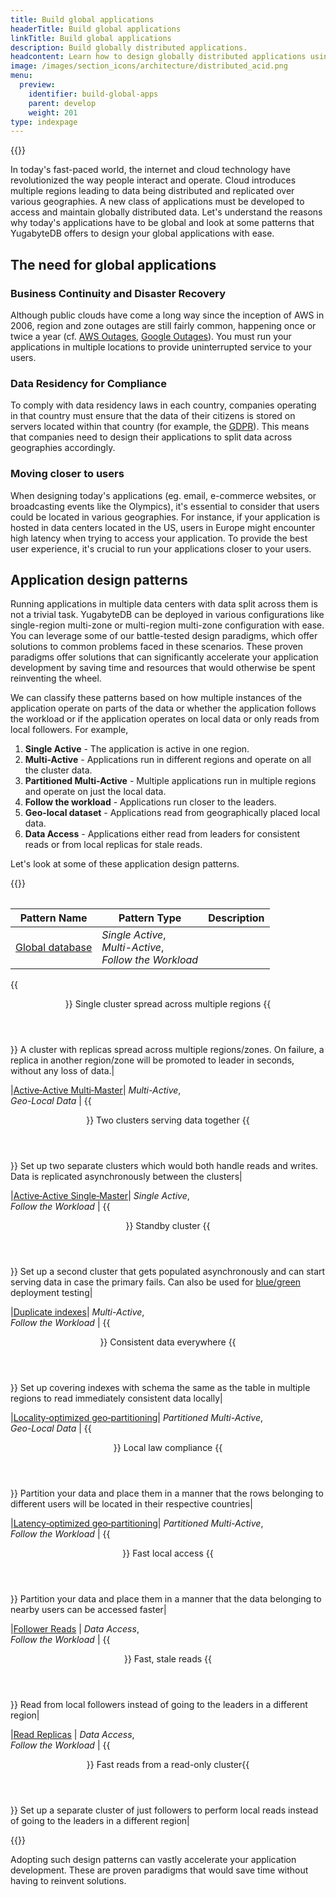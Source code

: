```yaml
---
title: Build global applications
headerTitle: Build global applications
linkTitle: Build global applications
description: Build globally distributed applications.
headcontent: Learn how to design globally distributed applications using simple patterns
image: /images/section_icons/architecture/distributed_acid.png
menu:
  preview:
    identifier: build-global-apps
    parent: develop
    weight: 201
type: indexpage
---
```


{{<srcdiagram href="https://docs.google.com/presentation/d/1lEajQyVZLhmHRKmBxunf1LucWkQkrJ3rIthoHxZvyQc/edit#slide=id.g22bc5dd47b0_0_18">}}

In today's fast-paced world, the internet and cloud technology have revolutionized the way people interact and operate. Cloud introduces multiple regions leading to data being distributed and replicated over various geographies. A new class of applications must be developed to access and maintain globally distributed data. Let's understand the reasons why today's applications have to be global and look at some patterns that YugabyteDB offers to design your global applications with ease.

## The need for global applications

### Business Continuity and Disaster Recovery

Although public clouds have come a long way since the inception of AWS in 2006, region and zone outages are still fairly common, happening once or twice a year (cf. [AWS Outages](https://en.wikipedia.org/wiki/Timeline_of_Amazon_Web_Services#Amazon_Web_Services_outages), [Google Outages](https://en.wikipedia.org/wiki/Google_services_outages#:~:text=During%20eight%20episodes%2C%20one%20in,Google%20service%20in%20August%202013)). You must run your applications in multiple locations to provide uninterrupted service to your users.

### Data Residency for Compliance

To comply with data residency laws in each country, companies operating in that country must ensure that the data of their citizens is stored on servers located within that country (for example, the [GDPR](https://en.wikipedia.org/wiki/General_Data_Protection_Regulation)). This means that companies need to design their applications to split data across geographies accordingly.

### Moving closer to users

When designing today's applications (eg. email, e-commerce websites, or broadcasting events like the Olympics), it's essential to consider that users could be located in various geographies. For instance, if your application is hosted in data centers located in the US, users in Europe might encounter high latency when trying to access your application. To provide the best user experience, it's crucial to run your applications closer to your users.

## Application design patterns

Running applications in multiple data centers with data split across them is not a trivial task. YugabyteDB can be deployed in various configurations like single-region multi-zone or multi-region multi-zone configuration with ease. You can leverage some of our battle-tested design paradigms, which offer solutions to common problems faced in these scenarios. These proven paradigms offer solutions that can significantly accelerate your application development by saving time and resources that would otherwise be spent reinventing the wheel.

We can classify these patterns based on how multiple instances of the application operate on parts of the data or whether the application follows the workload or if the application operates on local data or only reads from local followers. For example,

1. **Single Active** - The application is active in one region.
1. **Multi-Active**  - Applications run in different regions and operate on all the cluster data.
1. **Partitioned Multi-Active** - Multiple applications run in multiple regions and operate on just the local data.
1. **Follow the workload** - Applications run closer to the leaders.
1. **Geo-local dataset** - Applications read from geographically placed local data.
1. **Data Access** - Applications either read from leaders for consistent reads or from local replicas for stale reads.

Let's look at some of these application design patterns.
<!--
|         Pattern Type         |                         Follow the Workload                          |                              Geo-Local Data                               |
| ---------------------------- | ----------------------------------------------------------------------- | ------------------------------------------------------------------------- |
| **Single Active**            | [Global database](./global-database)                                    | N/A                                                                       |
| **Multi Active**             | [Duplicate indexes](./duplicate-indexes)                                | [Active-active multi master](./active-active-multi-master)                |
| **Partitioned Multi Active** | [Latency-optimized geo-partitioning](./latency-optimized-geo-partition) | [Locality-optimized geo-partitioning](./locality-optimized-geo-partition) |
| **Access only**              | [Follower Reads](./follower-reads), [Read Replicas](./read-replicas)    | N/A                                                                       |

Let's look at a quick overview of each of these patterns.
-->

{{<table>}}

| Pattern Name | Pattern Type | Description |
| ------- | -------- | ----------- |
| [Global database](./global-database) | _Single Active_,<br>_Multi-Active_,<br>_Follow the Workload_ |
{{<header Level="6">}} Single cluster spread across multiple regions {{</header>}}
A cluster with replicas spread across multiple regions/zones. On failure, a replica in another region/zone will be promoted to leader in seconds, without any loss of data.|

|[Active&#8209;Active Multi&#8209;Master](./active-active-multi-master)| _Multi-Active_,<br>_Geo-Local Data_ |
{{<header Level="6">}} Two clusters serving data together {{</header>}}
Set up two separate clusters which would both handle reads and writes. Data is replicated asynchronously between the clusters|

|[Active&#8209;Active Single&#8209;Master](./active-active-single-master)| _Single Active_,<br>_Follow the Workload_ |
{{<header Level="6">}} Standby cluster {{</header>}}
Set up a second cluster that gets populated asynchronously and can start serving data in case the primary fails. Can also be used for [blue/green](https://en.wikipedia.org/wiki/Blue-green_deployment) deployment testing|

|[Duplicate indexes](./duplicate-indexes)| _Multi-Active_,<br>_Follow the Workload_ |
{{<header Level="6">}} Consistent data everywhere {{</header>}}
Set up covering indexes with schema the same as the table in multiple regions to read immediately consistent data locally|

|[Locality&#8209;optimized geo&#8209;partitioning](./locality-optimized-geo-partition)| _Partitioned Multi-Active_,<br>_Geo-Local Data_ |
{{<header Level="6">}} Local law compliance {{</header>}}
Partition your data and place them in a manner that the rows belonging to different users will be located in their respective countries|

|[Latency&#8209;optimized geo&#8209;partitioning](./latency-optimized-geo-partition)| _Partitioned Multi-Active_,<br>_Follow the Workload_ |
{{<header Level="6">}} Fast local access {{</header>}}
Partition your data and place them in a manner that the data belonging to nearby users can be accessed faster|

|[Follower Reads](./follower-reads) | _Data Access_,<br>_Follow the Workload_ |
{{<header Level="6">}} Fast, stale reads {{</header>}}
Read from local followers instead of going to the leaders in a different region|

|[Read Replicas](./read-replicas) | _Data Access_,<br>_Follow the Workload_ |
{{<header Level="6">}} Fast reads from a read-only cluster{{</header>}}
Set up a separate cluster of just followers to perform local reads instead of going to the leaders in a different region|

{{</table>}}

Adopting such design patterns can vastly accelerate your application development. These are proven paradigms that would save time without having to reinvent solutions.
